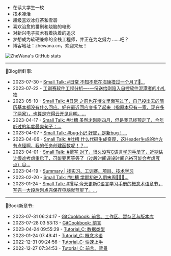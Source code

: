 * 在读大学生一枚
* 技术凑活
* 超级喜欢冰红茶和雪碧
* 喜欢治愈的番剧和烧脑的电影
* 对新兴电子技术有着执着的追求
* 梦想成为软硬兼修的全栈工程师，并正在为之努力
  ……吧？
* 博客地址：zhewana.cn，欢迎来玩！

![ZheWana's GitHub stats](https://github-readme-stats.vercel.app/api?username=ZheWana&show_icons=true&theme=dark)

<!-- Python Anchor -->
***
🎃Blog新鲜事: 
* 2023-07-30 - [Small Talk: #日常 不知不觉在海康摸过一个月了🥳...](https://zhewana.cn/?note=573)
* 2023-07-22 - [工训赛软件工程分析&#8212;-一份送给刚陷入自控软件泥潭者的小礼物](https://zhewana.cn/?p=562)
* 2023-05-10 - [Small Talk: #日常 之前也在博文里面写过了，自己投出去的简历基本都没有什么回应。好在最近回应变多了起来（指原本只有一家，现在多了两家），也算是守得云开见月明。...](https://zhewana.cn/?note=558)
* 2023-04-17 - [Small Talk: #吐槽 虽然才刚刚四月，但是我已经预定了，今年听过的年度最爽句子：...](https://zhewana.cn/?note=538)
* 2023-04-07 - [Small Talk: #bug小记 好耶，是新bug！...](https://zhewana.cn/?note=535)
* 2023-04-06 - [Small Talk: #吐槽 什么代码生成奇观，这Header生成的地方有点怪啊，我的任务创建函数呢！？...](https://zhewana.cn/?note=534)
* 2023-04-01 - [Small Talk: #撰写 对了，很久没写C语言学习手册了，近期估计很难考虑重启了，可能要再等等了（过段时间课设时间充裕可能会考虑写点）😑...](https://zhewana.cn/?note=532)
* 2023-04-19 - [Summary &#124; 找实习、工训赛、项目、技术学习](https://zhewana.cn/?p=530)
* 2023-02-20 - [Small Talk: #吐槽 学期初进入期末周👏👏👏...](https://zhewana.cn/?note=527)
* 2023-01-24 - [Small Talk: #撰写 今天更新C语言学习手册的概念术语章节，写完一大段后刚点完保存电脑就蓝屏了。...](https://zhewana.cn/?note=524)
***
📕Book新章节: 
* 2023-07-31 06:24:17 - [GitCookbook: 前言、工作区、暂存区与版本库](doc.zhewana.cn)
* 2023-07-28 03:53:13 - [GitCookbook: 前言](doc.zhewana.cn)
* 2023-04-24 09:55:29 - [Tutorial_C: 数据类型](doc.zhewana.cn)
* 2023-01-24 07:49:41 - [Tutorial_C: 概念术语](doc.zhewana.cn)
* 2022-12-31 09:24:56 - [Tutorial_C: 快速上手](doc.zhewana.cn)
* 2022-12-27 07:34:53 - [Tutorial_C: 前言、背景](doc.zhewana.cn)
